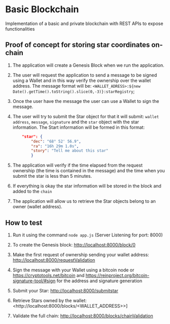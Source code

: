 # Basic Blockchain

Implementation of a basic and private blockchain with REST APIs to expose functionalities

## Proof of concept for storing star coordinates on-chain

1. The application will create a Genesis Block when we run the application.
2. The user will request the application to send a message to be signed using a Wallet and in this way verify the ownership over the wallet address. The message format will be: `<WALLET_ADRESS>:${new Date().getTime().toString().slice(0,-3)}:starRegistry`;
3. Once the user have the message the user can use a Wallet to sign the message.
4. The user will try to submit the Star object for that it will submit: `wallet address`, `message`, `signature` and the `star` object with the star information.
    The Start information will be formed in this format:

    ```json
        "star": {
            "dec": "68° 52' 56.9",
            "ra": "16h 29m 1.0s",
            "story": "Tell me about this star"
            }
    ```

5. The application will verify if the time elapsed from the request ownership (the time is contained in the message) and the time when you submit the star is less than 5 minutes.
6. If everything is okay the star information will be stored in the block and added to the `chain`
7. The application will allow us to retrieve the Star objects belong to an owner (wallet address).

## How to test

1. Run it using the command `node app.js` (Server Listening for port: 8000)

2. To create the Genesis block:
    <http://localhost:8000/block/0>

3. Make the first request of ownership sending your wallet address:
    <http://localhost:8000/requestValidation>

4. Sign the message with your Wallet using a bitcoin node or <https://cryptotools.net/bitcoin> and <https://reinproject.org/bitcoin-signature-tool/#sign> for the address and signature generation

5. Submit your Star:
    <http://localhost:8000/submitstar>

6. Retrieve Stars owned by the wallet:
    <http://localhost:8000/blocks/<WALLET_ADDRESS>>]

7. Validate the full chain:
    <http://localhost:8000/blocks/chainValidation>
